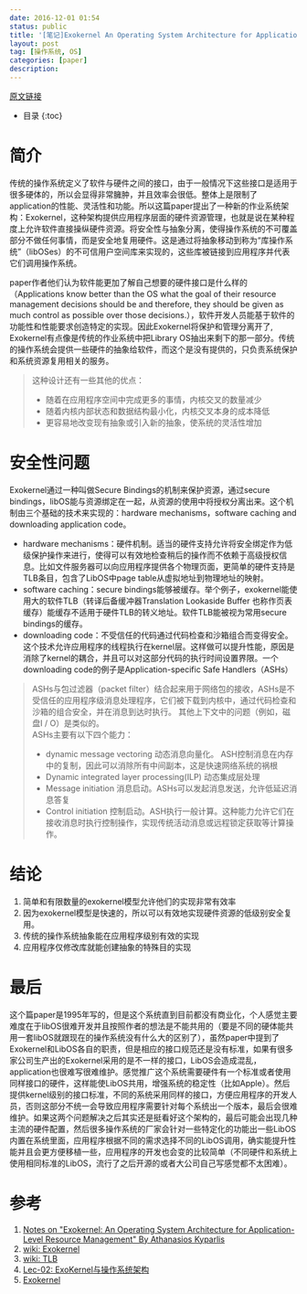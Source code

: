 ```yaml
---
date: 2016-12-01 01:54
status: public
title: '[笔记]Exokernel An Operating System Architecture for Application-Level Resource Management'
layout: post
tag: [操作系统, OS]
categories: [paper]
description: 
---
```


[原文链接](https://pdos.csail.mit.edu/6.828/2008/readings/engler95exokernel.pdf)

* 目录 
{:toc}

# 简介
传统的操作系统定义了软件与硬件之间的接口，由于一般情况下这些接口是适用于很多硬体的，所以会显得非常臃肿，并且效率会很低。整体上是限制了application的性能、灵活性和功能。所以这篇paper提出了一种新的作业系统架构：Exokernel，这种架构提供应用程序层面的硬件资源管理，也就是说在某种程度上允许软件直接操纵硬件资源。将安全性与抽象分离，使得操作系统的不可覆盖部分不做任何事情，而是安全地复用硬件。这是通过将抽象移动到称为“库操作系统”（libOSes）的不可信用户空间库来实现的，这些库被链接到应用程序并代表它们调用操作系统。

paper作者他们认为软件能更加了解自己想要的硬件接口是什么样的（Applications know better than the OS what the goal of their resource management decisions should be and therefore, they should be given as much control as possible over those decisions.），软件开发人员能基于软件的功能性和性能要求创造特定的实现。因此Exokernel将保护和管理分离开了, Exokernel有点像是传统的作业系统中把Library OS抽出来剩下的那一部分。传统的操作系统会提供一些硬件的抽象给软件，而这个是没有提供的，只负责系统保护和系统资源复用相关的服务。

> 这种设计还有一些其他的优点：
> - 随着在应用程序空间中完成更多的事情，内核交叉的数量减少
> - 随着内核内部状态和数据结构最小化，内核交叉本身的成本降低
> - 更容易地改变现有抽象或引入新的抽象，使系统的灵活性增加

# 安全性问题

Exokernel通过一种叫做Secure Bindings的机制来保护资源，通过secure bindings，libOS能与资源绑定在一起，从资源的使用中将授权分离出来。这个机制由三个基础的技术来实现的：hardware mechanisms，software caching and downloading application code。
- hardware mechanisms：硬件机制。适当的硬件支持允许将安全绑定作为低级保护操作来进行，使得可以有效地检查稍后的操作而不依赖于高级授权信息。比如文件服务器可以向应用程序提供各个物理页面，更简单的硬件支持是TLB条目，包含了LibOS中page table从虚拟地址到物理地址的映射。
- software caching：secure bindings能够被缓存。举个例子，exokernel能使用大的软件TLB（转译后备缓冲器Translation Lookaside Buffer 也称作页表缓存）能缓存不适用于硬件TLB的转义地址。软件TLB能被视为常用secure bindings的缓存。
- downloading code：不受信任的代码通过代码检查和沙箱组合而变得安全。 这个技术允许应用程序的线程执行在kernel层。这样做可以提升性能，原因是消除了kernel的耦合，并且可以对这部分代码的执行时间设置界限。一个downloading code的例子是Application-specific Safe Handlers（ASHs）

> ASHs与包过滤器（packet filter）结合起来用于网络包的接收，ASHs是不受信任的应用程序级消息处理程序，它们被下载到内核中，通过代码检查和沙箱的组合安全，并在消息到达时执行。 其他上下文中的问题（例如，磁盘I / O）是类似的。<br/>
ASHs主要有以下四个能力：
> - dynamic message vectoring 动态消息向量化。 ASH控制消息在内存中的复制，因此可以消除所有中间副本，这是快速网络系统的祸根
> - Dynamic integrated layer processing(ILP) 动态集成层处理
> - Message initiation 消息启动。ASHs可以发起消息发送，允许低延迟消息答复
> - Control initiation 控制启动。ASH执行一般计算。这种能力允许它们在接收消息时执行控制操作，实现传统活动消息或远程锁定获取等计算操作。

# 结论
1. 简单和有限数量的exokernel模型允许他们的实现非常有效率
1. 因为exokernel模型是快速的，所以可以有效地实现硬件资源的低级别安全复用。
1. 传统的操作系统抽象能在应用程序级别有效的实现
1. 应用程序仅修改库就能创建抽象的特殊目的实现

# 最后
这个篇paper是1995年写的，但是这个系统直到目前都没有商业化，个人感觉主要难度在于libOS很难开发并且按照作者的想法是不能共用的（要是不同的硬体能共用一套libOS就跟现在的操作系统没有什么大的区别了），虽然paper中提到了Exokernel和LibOS各自的职责，但是相应的接口规范还是没有标准，如果有很多家公司生产出的Exokernel采用的是不一样的接口，LibOS会造成混乱，application也很难写很难维护。感觉推广这个系统需要硬件有一个标准或者使用同样接口的硬件，这样能使LibOS共用，增强系统的稳定性（比如Apple）。然后提供kernel级别的接口标准，不同的系统采用同样的接口，方便应用程序的开发人员，否则这部分不统一会导致应用程序需要针对每个系统出一个版本，最后会很难维护。如果这两个问题解决之后其实还是挺看好这个架构的，最后可能会出现几种主流的硬件配置，然后很多操作系统的厂家会针对一些特定化的功能出一些LibOS内置在系统里面，应用程序根据不同的需求选择不同的LibOS调用，确实能提升性能并且会更方便移植一些，应用程序的开发也会变的比较简单（不同硬件和系统上使用相同标准的LibOS，流行了之后开源的或者大公司自己写感觉都不太困难）。

# 参考
1. [Notes on "Exokernel: An Operating System Architecture for Application-Level Resource Management" By Athanasios Kyparlis](http://www.cs.cornell.edu/Info/Courses/Spring-97/CS614/exo.html)
1. [wiki: Exokernel](https://zh.wikipedia.org/wiki/Exokernel)
1. [wiki: TLB](https://zh.wikipedia.org/wiki/%E8%BD%89%E8%AD%AF%E5%BE%8C%E5%82%99%E7%B7%A9%E8%A1%9D%E5%8D%80)
1. [Lec-02: ExoKernel与操作系统架构](https://unitial.gitbooks.io/csp/content/lec-02.html)
1. [Exokernel](http://wiki.osdev.org/Exokernel)
